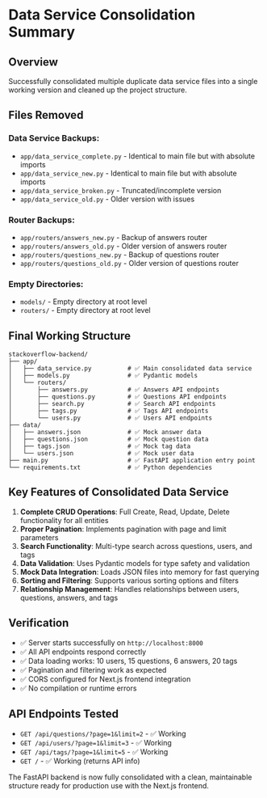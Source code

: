 # Data Service Consolidation Summary

## Overview
Successfully consolidated multiple duplicate data service files into a single working version and cleaned up the project structure.

## Files Removed
### Data Service Backups:
- `app/data_service_complete.py` - Identical to main file but with absolute imports
- `app/data_service_new.py` - Identical to main file but with absolute imports
- `app/data_service_broken.py` - Truncated/incomplete version
- `app/data_service_old.py` - Older version with issues

### Router Backups:
- `app/routers/answers_new.py` - Backup of answers router
- `app/routers/answers_old.py` - Older version of answers router
- `app/routers/questions_new.py` - Backup of questions router
- `app/routers/questions_old.py` - Older version of questions router

### Empty Directories:
- `models/` - Empty directory at root level
- `routers/` - Empty directory at root level

## Final Working Structure
```
stackoverflow-backend/
├── app/
│   ├── data_service.py          # ✅ Main consolidated data service
│   ├── models.py                # ✅ Pydantic models
│   └── routers/
│       ├── answers.py           # ✅ Answers API endpoints
│       ├── questions.py         # ✅ Questions API endpoints
│       ├── search.py            # ✅ Search API endpoints
│       ├── tags.py              # ✅ Tags API endpoints
│       └── users.py             # ✅ Users API endpoints
├── data/
│   ├── answers.json             # ✅ Mock answer data
│   ├── questions.json           # ✅ Mock question data
│   ├── tags.json                # ✅ Mock tag data
│   └── users.json               # ✅ Mock user data
├── main.py                      # ✅ FastAPI application entry point
└── requirements.txt             # ✅ Python dependencies
```

## Key Features of Consolidated Data Service
1. **Complete CRUD Operations**: Full Create, Read, Update, Delete functionality for all entities
2. **Proper Pagination**: Implements pagination with page and limit parameters
3. **Search Functionality**: Multi-type search across questions, users, and tags
4. **Data Validation**: Uses Pydantic models for type safety and validation
5. **Mock Data Integration**: Loads JSON files into memory for fast querying
6. **Sorting and Filtering**: Supports various sorting options and filters
7. **Relationship Management**: Handles relationships between users, questions, answers, and tags

## Verification
- ✅ Server starts successfully on `http://localhost:8000`
- ✅ All API endpoints respond correctly
- ✅ Data loading works: 10 users, 15 questions, 6 answers, 20 tags
- ✅ Pagination and filtering work as expected
- ✅ CORS configured for Next.js frontend integration
- ✅ No compilation or runtime errors

## API Endpoints Tested
- `GET /api/questions/?page=1&limit=2` - ✅ Working
- `GET /api/users/?page=1&limit=3` - ✅ Working  
- `GET /api/tags/?page=1&limit=5` - ✅ Working
- `GET /` - ✅ Working (returns API info)

The FastAPI backend is now fully consolidated with a clean, maintainable structure ready for production use with the Next.js frontend.
